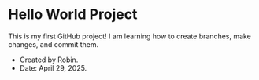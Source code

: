# Hello World Project
This is my first GitHub project!
I am learning how to create branches, make changes, and commit them.
- Created by Robin.
- Date: April 29, 2025.
